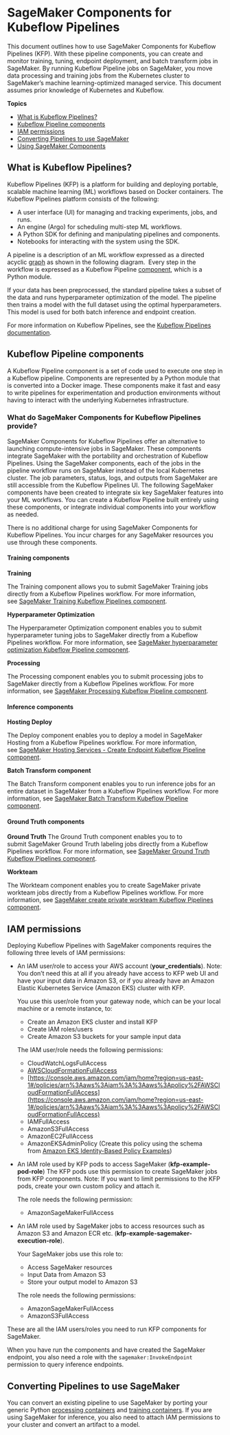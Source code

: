 # SageMaker Components for Kubeflow Pipelines<a name="kubernetes-sagemaker-components-for-kubeflow-pipelines"></a>

This document outlines how to use SageMaker Components for Kubeflow Pipelines \(KFP\)\. With these pipeline components, you can create and monitor training, tuning, endpoint deployment, and batch transform jobs in SageMaker\. By running Kubeflow Pipeline jobs on SageMaker, you move data processing and training jobs from the Kubernetes cluster to SageMaker’s machine learning\-optimized managed service\. This document assumes prior knowledge of Kubernetes and Kubeflow\. 

**Topics**
+ [What is Kubeflow Pipelines?](#what-is-kubeflow-pipelines)
+ [Kubeflow Pipeline components](#kubeflow-pipeline-components)
+ [IAM permissions](#iam-permissions)
+ [Converting Pipelines to use SageMaker](#converting-pipelines-to-use-amazon-sagemaker)
+ [Using SageMaker Components](kubernetes-sagemaker-components-tutorials.md)

## What is Kubeflow Pipelines?<a name="what-is-kubeflow-pipelines"></a>

Kubeflow Pipelines \(KFP\) is a platform for building and deploying portable, scalable machine learning \(ML\) workflows based on Docker containers\. The Kubeflow Pipelines platform consists of the following: 
+  A user interface \(UI\) for managing and tracking experiments, jobs, and runs\. 
+  An engine \(Argo\) for scheduling multi\-step ML workflows\. 
+  A Python SDK for defining and manipulating pipelines and components\. 
+  Notebooks for interacting with the system using the SDK\. 

A pipeline is a description of an ML workflow expressed as a directed acyclic [graph](https://www.kubeflow.org/docs/pipelines/concepts/graph/) as shown in the following diagram\.  Every step in the workflow is expressed as a Kubeflow Pipeline [component](https://www.kubeflow.org/docs/pipelines/overview/concepts/component/), which is a Python module\. 

If your data has been preprocessed, the standard pipeline takes a subset of the data and runs hyperparameter optimization of the model\. The pipeline then trains a model with the full dataset using the optimal hyperparameters\. This model is used for both batch inference and endpoint creation\. 

For more information on Kubeflow Pipelines, see the [Kubeflow Pipelines documentation](https://www.kubeflow.org/docs/pipelines/)\. 

## Kubeflow Pipeline components<a name="kubeflow-pipeline-components"></a>

A Kubeflow Pipeline component is a set of code used to execute one step in a Kubeflow pipeline\. Components are represented by a Python module that is converted into a Docker image\. These components make it fast and easy to write pipelines for experimentation and production environments without having to interact with the underlying Kubernetes infrastructure\. 

### What do SageMaker Components for Kubeflow Pipelines provide?<a name="what-doamazon-sagemaker-components-for-kubeflow-pipelines-provide"></a>

SageMaker Components for Kubeflow Pipelines offer an alternative to launching compute\-intensive jobs in SageMaker\. These components integrate SageMaker with the portability and orchestration of Kubeflow Pipelines\. Using the SageMaker components, each of the jobs in the pipeline workflow runs on SageMaker instead of the local Kubernetes cluster\. The job parameters, status, logs, and outputs from SageMaker are still accessible from the Kubeflow Pipelines UI\. The following SageMaker components have been created to integrate six key SageMaker features into your ML workflows\. You can create a Kubeflow Pipeline built entirely using these components, or integrate individual components into your workflow as needed\. 

There is no additional charge for using SageMaker Components for Kubeflow Pipelines\. You incur charges for any SageMaker resources you use through these components\. 

#### Training components<a name="training-components"></a>

**Training** 

The Training component allows you to submit SageMaker Training jobs directly from a Kubeflow Pipelines workflow\. For more information, see [SageMaker Training Kubeflow Pipelines component](https://github.com/kubeflow/pipelines/tree/master/components/aws/sagemaker/train)\. 

 **Hyperparameter Optimization** 

The Hyperparameter Optimization component enables you to submit hyperparameter tuning jobs to SageMaker directly from a Kubeflow Pipelines workflow\. For more information, see [SageMaker hyperparameter optimization Kubeflow Pipeline component](https://github.com/kubeflow/pipelines/tree/master/components/aws/sagemaker/hyperparameter_tuning)\. 

 **Processing** 

The Processing component enables you to submit processing jobs to SageMaker directly from a Kubeflow Pipelines workflow\. For more information, see [SageMaker Processing Kubeflow Pipeline component](https://github.com/kubeflow/pipelines/tree/master/components/aws/sagemaker/process)\. 

#### Inference components<a name="inference-components"></a>

 **Hosting Deploy** 

The Deploy component enables you to deploy a model in SageMaker Hosting from a Kubeflow Pipelines workflow\. For more information, see [SageMaker Hosting Services \- Create Endpoint Kubeflow Pipeline component](https://github.com/kubeflow/pipelines/tree/master/components/aws/sagemaker/deploy)\. 

 **Batch Transform component** 

The Batch Transform component enables you to run inference jobs for an entire dataset in SageMaker from a Kubeflow Pipelines workflow\. For more information, see [SageMaker Batch Transform Kubeflow Pipeline component](https://github.com/kubeflow/pipelines/tree/master/components/aws/sagemaker/batch_transform)\. 

#### Ground Truth components<a name="ground-truth-components"></a>

 **Ground Truth** The Ground Truth component enables you to to submit SageMaker Ground Truth labeling jobs directly from a Kubeflow Pipelines workflow\. For more information, see [SageMaker Ground Truth Kubeflow Pipelines component](https://github.com/kubeflow/pipelines/tree/master/components/aws/sagemaker/ground_truth)\. 

 **Workteam** 

The Workteam component enables you to create SageMaker private workteam jobs directly from a Kubeflow Pipelines workflow\. For more information, see [SageMaker create private workteam Kubeflow Pipelines component](https://github.com/kubeflow/pipelines/tree/master/components/aws/sagemaker/workteam)\. 

## IAM permissions<a name="iam-permissions"></a>

Deploying Kubeflow Pipelines with SageMaker components requires the following three levels of IAM permissions: 
+ An IAM user/role to access your AWS account \(**your\_credentials**\)\. Note: You don’t need this at all if you already have access to KFP web UI and have your input data in Amazon S3, or if you already have an Amazon Elastic Kubernetes Service \(Amazon EKS\) cluster with KFP\. 

  You use this user/role from your gateway node, which can be your local machine or a remote instance, to: 
  + Create an Amazon EKS cluster and install KFP 
  + Create IAM roles/users 
  + Create Amazon S3 buckets for your sample input data 

  The IAM user/role needs the following permissions: 
  + CloudWatchLogsFullAccess 
  + [AWSCloudFormationFullAccess](https://console.aws.amazon.com/iam/home?region=us-east-1#/policies/arn%3Aaws%3Aiam%3A%3Aaws%3Apolicy%2FAWSCloudFormationFullAccess) 
  + [https://console.aws.amazon.com/iam/home?region=us-east-1#/policies/arn%3Aaws%3Aiam%3A%3Aaws%3Apolicy%2FAWSCloudFormationFullAccess](https://console.aws.amazon.com/iam/home?region=us-east-1#/policies/arn%3Aaws%3Aiam%3A%3Aaws%3Apolicy%2FAWSCloudFormationFullAccess) 
  + IAMFullAccess 
  + AmazonS3FullAccess 
  + AmazonEC2FullAccess 
  + AmazonEKSAdminPolicy \(Create this policy using the schema from [Amazon EKS Identity\-Based Policy Examples](https://docs.aws.amazon.com/eks/latest/userguide/security_iam_id-based-policy-examples.html)\) 
+ An IAM role used by KFP pods to access SageMaker \(**kfp\-example\-pod\-role**\) The KFP pods use this permission to create SageMaker jobs from KFP components\. Note: If you want to limit permissions to the KFP pods, create your own custom policy and attach it\. 

  The role needs the following permission: 
  + AmazonSageMakerFullAccess 
+ An IAM role used by SageMaker jobs to access resources such as Amazon S3 and Amazon ECR etc\. \(**kfp\-example\-sagemaker\-execution\-role**\)\. 

  Your SageMaker jobs use this role to: 
  + Access SageMaker resources 
  + Input Data from Amazon S3 
  + Store your output model to Amazon S3 

  The role needs the following permissions: 
  + AmazonSageMakerFullAccess 
  + AmazonS3FullAccess 

 These are all the IAM users/roles you need to run KFP components for SageMaker\. 

When you have run the components and have created the SageMaker endpoint, you also need a role with the `sagemaker:InvokeEndpoint` permission to query inference endpoints\. 

## Converting Pipelines to use SageMaker<a name="converting-pipelines-to-use-amazon-sagemaker"></a>

You can convert an existing pipeline to use SageMaker by porting your generic Python [processing containers](https://docs.aws.amazon.com/sagemaker/latest/dg/amazon-sagemaker-containers.html) and [training containers](https://docs.aws.amazon.com/sagemaker/latest/dg/your-algorithms-training-algo.html)\. If you are using SageMaker for inference, you also need to attach IAM permissions to your cluster and convert an artifact to a model\. 
